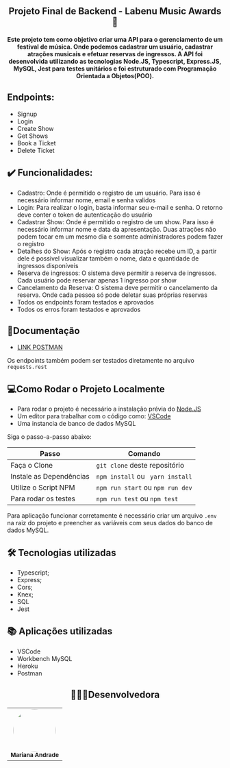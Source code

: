 <h2 align="center">  
Projeto Final de Backend - Labenu Music Awards🎸
</h2>

<h4 align="center">  
Este projeto tem como objetivo criar uma API para o gerenciamento de um festival de música. Onde podemos cadastrar um usuário, cadastrar atrações musicais e efetuar reservas de ingressos. A API foi desenvolvida utilizando as tecnologias Node.JS, Typescript, Express.JS, MySQL, Jest para testes unitários e foi estruturado com Programação Orientada a Objetos(POO).
</h4>

## Endpoints:
- Signup
- Login
- Create Show
- Get Shows
- Book a Ticket
- Delete Ticket 

## ✔️ Funcionalidades:
- Cadastro: Onde é permitido o registro de um usuário. Para isso é necessário informar nome, email e senha validos
- Login: Para realizar o login, basta informar seu e-mail e senha. O retorno deve conter o token de autenticação do usuário
- Cadastrar Show: Onde é permitido o registro de um show. Para isso é necessário informar nome e data da apresentação. Duas atrações não podem tocar em um mesmo dia e somente administradores podem fazer o registro
- Detalhes do Show:  Após o registro cada atração recebe um ID, a partir dele é possivel visualizar também o nome, data e quantidade de ingressos disponíveis
- Reserva de ingressos: O sistema deve permitir a reserva de ingressos. Cada usuário pode reservar apenas 1 ingresso por show
- Cancelamento da Reserva: O sistema deve permitir o cancelamento da reserva. Onde cada pessoa só pode deletar suas próprias reservas
- Todos os endpoints foram testados e aprovados
- Todos os erros foram testados e aprovados

## 📄Documentação

- [LINK POSTMAN](https://documenter.getpostman.com/view/21551971/2s83tDoY1D)

Os endpoints também podem ser testados diretamente no arquivo ``requests.rest``

## 💻Como Rodar o Projeto Localmente

- Para rodar o projeto é necessário a instalação prévia do [Node.JS](https://nodejs.org/en/download/)
- Um editor para trabalhar com o código como: [VSCode](https://code.visualstudio.com/)
- Uma instancia de banco de dados MySQL

Siga o passo-a-passo abaixo:

| Passo                     | Comando            |
| ------------------------- | ------------------ |
| Faça o Clone              | `git clone`  deste repositório |
| Instale as Dependências   | `npm install`  ou  ` yarn install` |
| Utilize o Script NPM  | `npm run start`  ou  `npm run dev` |
|Para rodar os testes   | `npm run test`  ou  `npm test` |

Para aplicação funcionar corretamente é necessário criar um arquivo ```.env``` na raiz do projeto e preencher as variáveis com seus dados do banco de dados MySQL.

## 🛠 Tecnologias utilizadas

- Typescript;
- Express;
- Cors;
- Knex; 
- SQL
- Jest

## 📚 Aplicações utilizadas

- VSCode
- Workbench MySQL
- Heroku
- Postman

<h2 align="center"> 
 👩🏻‍💻Desenvolvedora 
</h2>

<table align="center">
  <tr>
    </td> <td align="center"><a href="https://www.linkedin.com/in/mariandr4de/"><img style="border-radius: 50%;" src="https://avatars.githubusercontent.com/u/104591781?v=4" width="100px;" alt=""/><br /><sub><b>Mariana Andrade</b></sub></a> 
  </tr>
</table>

